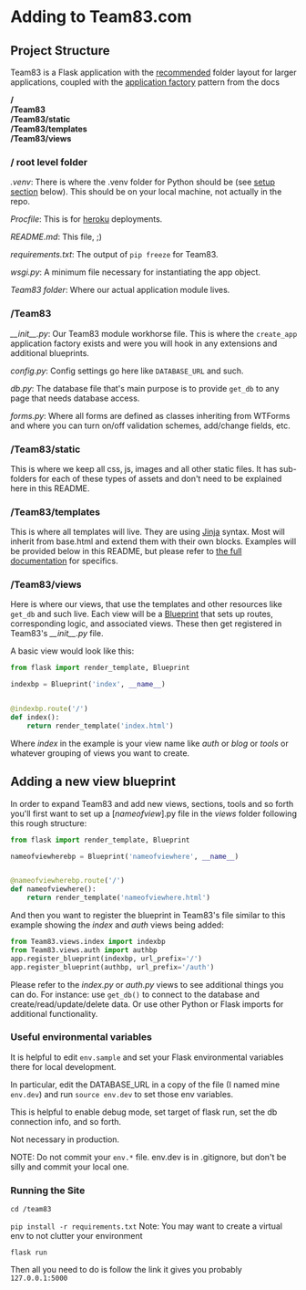 # Adding to Team83.com

## Project Structure

Team83 is a Flask application with the [recommended](https://flask.palletsprojects.com/en/1.1.x/patterns/packages/) folder layout for larger applications, coupled with the [application factory](https://flask.palletsprojects.com/en/1.1.x/patterns/appfactories/) pattern from the docs

**/  
/Team83  
/Team83/static  
/Team83/templates  
/Team83/views**

### / root level folder

*.venv*: There is where the .venv folder for Python should be (see [setup section](#Adding-a-new-view-blueprint) below). This should be on your local machine, not actually in the repo.

*Procfile*: This is for [heroku](https://devcenter.heroku.com/articles/getting-started-with-python#define-a-procfile) deployments.

*README.md*: This file, ;)

*requirements.txt*: The output of `pip freeze` for Team83.

*wsgi.py*: A minimum file necessary for instantiating the app object.

*Team83 folder*: Where our actual application module lives.


### /Team83

*\_\_init\_\_.py*: Our Team83 module workhorse file. This is where the `create_app` application factory exists and were you will hook in any extensions and additional blueprints.

*config.py*: Config settings go here like `DATABASE_URL` and such.

*db.py*: The database file that's main purpose is to provide `get_db` to any page that needs database access.

*forms.py*: Where all forms are defined as classes inheriting from WTForms and where you can turn on/off validation schemes, add/change fields, etc.


### /Team83/static

This is where we keep all css, js, images and all other static files.  It has sub-folders for each of these types of assets and don't need to be explained here in this README.

### /Team83/templates

This is where all templates will live. They are using [Jinja](https://jinja.palletsprojects.com/en/2.10.x/) syntax.  Most will inherit from base.html and extend them with their own blocks. Examples will be provided below in this README, but please refer to [the full documentation](https://jinja.palletsprojects.com/en/2.10.x/) for specifics.

### /Team83/views

Here is where our views, that use the templates and other resources like `get_db` and such live. Each view will be a [Blueprint](http://exploreflask.com/en/latest/blueprints.html) that sets up routes, corresponding logic, and associated views.  These then get registered in Team83's *\_\_init\_\_.py* file.

A basic view would look like this:

```python
from flask import render_template, Blueprint

indexbp = Blueprint('index', __name__)


@indexbp.route('/')
def index():
    return render_template('index.html')
```

Where *index* in the example is your view name like *auth* or *blog* or *tools* or whatever grouping of views you want to create.

## Adding a new view blueprint

In order to expand Team83 and add new views, sections, tools and so forth you'll first want to set up a \[*nameofview*\].py file in the *views* folder following this rough structure:

```python
from flask import render_template, Blueprint

nameofviewherebp = Blueprint('nameofviewhere', __name__)


@nameofviewherebp.route('/')
def nameofviewhere():
    return render_template('nameofviewhere.html')
```

And then you want to register the blueprint in Team83's file similar to this example showing the *index* and *auth* views being added:

```python
from Team83.views.index import indexbp
from Team83.views.auth import authbp
app.register_blueprint(indexbp, url_prefix='/')
app.register_blueprint(authbp, url_prefix='/auth')
```

Please refer to the *index.py* or *auth.py* views to see additional things you can do. For instance: use `get_db()` to connect to the database and create/read/update/delete data. Or use other Python or Flask imports for additional functionality.

### Useful environmental variables

It is helpful to edit `env.sample` and set your Flask environmental variables there for local development.

In particular, edit the DATABASE_URL in a copy of the file (I named mine `env.dev`) and run `source env.dev` to set those env variables.

This is helpful to enable debug mode, set target of flask run, set the db connection info, and so forth.

Not necessary in production.

NOTE: Do not commit your `env.*` file. env.dev is in .gitignore, but don't be silly and commit your local one.

### Running the Site
`cd /team83`

`pip install -r requirements.txt` Note: You may want to create a virtual env to not clutter your environment

`flask run`

Then all you need to do is follow the link it gives you probably `127.0.0.1:5000`
